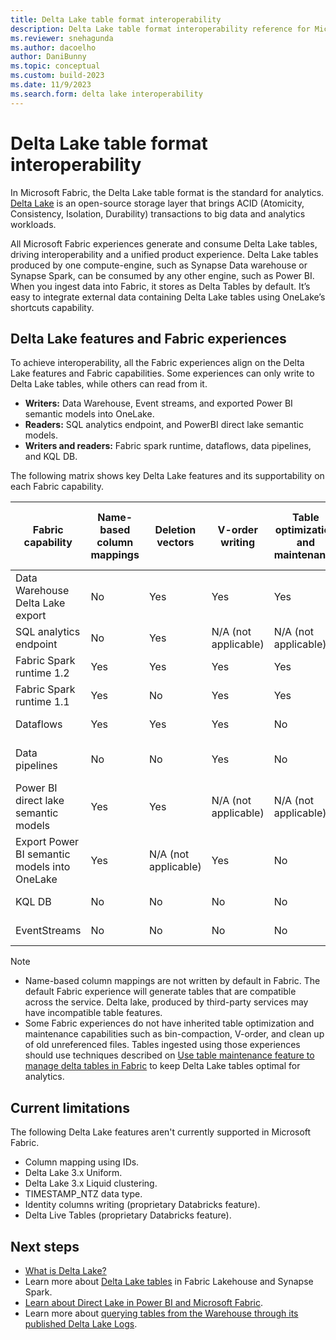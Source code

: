 ```yaml
---
title: Delta Lake table format interoperability
description: Delta Lake table format interoperability reference for Microsoft Fabric 
ms.reviewer: snehagunda
ms.author: dacoelho
author: DaniBunny
ms.topic: conceptual
ms.custom: build-2023
ms.date: 11/9/2023
ms.search.form: delta lake interoperability
---
```


# Delta Lake table format interoperability

In Microsoft Fabric, the Delta Lake table format is the standard for analytics. [Delta Lake](https://docs.delta.io/latest/delta-intro.html) is an open-source storage layer that brings ACID (Atomicity, Consistency, Isolation, Durability) transactions to big data and analytics workloads. 

All Microsoft Fabric experiences generate and consume Delta Lake tables, driving interoperability and a unified product experience. Delta Lake tables produced by one compute-engine, such as Synapse Data warehouse or Synapse Spark, can be consumed by any other engine, such as Power BI. When you ingest data into Fabric, it stores as Delta Tables by default. It’s easy to integrate external data containing Delta Lake tables using OneLake’s shortcuts capability.

## Delta Lake features and Fabric experiences

To achieve interoperability, all the Fabric experiences align on the Delta Lake features and Fabric capabilities. Some experiences can only write to Delta Lake tables, while others can read from it.

* **Writers:** Data Warehouse, Event streams, and exported Power BI semantic models into OneLake.
* **Readers:** SQL analytics endpoint, and PowerBI direct lake semantic models.
* **Writers and readers:** Fabric spark runtime, dataflows, data pipelines, and KQL DB.

The following matrix shows key Delta Lake features and its supportability on each Fabric capability.

|Fabric capability|Name-based column mappings|Deletion vectors|V-order writing|Table optimization and maintenance|Write partitions|Read partitions|Delta reader/writer version and default table features|
|---------|---------|---------|---------|---------|---------|---------|---------|
|Data Warehouse Delta Lake export|No|Yes|Yes|Yes|No|Yes|Reader: 3<br/>Writer: 7<br/>Deletion Vectors|
SQL analytics endpoint|No|Yes|N/A (not applicable)|N/A (not applicable)|N/A (not applicable)|Yes|N/A (not applicable)|
Fabric Spark runtime 1.2|Yes|Yes|Yes|Yes|Yes|Yes|Reader: 1<br/>Writer: 2|
Fabric Spark runtime 1.1|Yes|No|Yes|Yes|Yes|Yes|Reader: 1<br/>Writer: 2|
Dataflows|Yes|Yes|Yes|No|Yes|Yes|Reader: 1<br/>Writer: 2<br/>|
Data pipelines|No|No|Yes|No|Yes, overwrite only|Yes|Reader: 1<br/>Writer: 2|
Power BI direct lake semantic models|Yes|Yes|N/A (not applicable)|N/A (not applicable)|N/A (not applicable)|Yes|N/A (not applicable)|
Export Power BI semantic models into OneLake|Yes|N/A (not applicable)|Yes|No|Yes|N/A (not applicable)|Reader: 2<br/>Writer: 5|
KQL DB|No|No|No|No|Yes|Yes|Reader: 1<br/>Writer: 1|
EventStreams|No|No|No|No|Yes|N/A (not applicable)|Reader: 1<br/>Writer: 2|

> [!NOTE]
>
> * Name-based column mappings are not written by default in Fabric. The default Fabric experience will generate tables that are compatible across the service. Delta lake, produced by third-party services may have incompatible table features.
> * Some Fabric experiences do not have inherited table optimization and maintenance capabilities such as bin-compaction, V-order, and clean up of old unreferenced files. Tables ingested using those experiences should use techniques described on [Use table maintenance feature to manage delta tables in Fabric](../data-engineering/lakehouse-table-maintenance.md) to keep Delta Lake tables optimal for analytics. 

## Current limitations

The following Delta Lake features aren't currently supported in Microsoft Fabric.

* Column mapping using IDs.
* Delta Lake 3.x Uniform.
* Delta Lake 3.x Liquid clustering.
* TIMESTAMP_NTZ data type.
* Identity columns writing (proprietary Databricks feature).
* Delta Live Tables (proprietary Databricks feature).

## Next steps

* [What is Delta Lake?](/azure/synapse-analytics/spark/apache-spark-what-is-delta-lake)
* Learn more about [Delta Lake tables](../data-engineering/lakehouse-and-delta-tables.md) in Fabric Lakehouse and Synapse Spark.
* [Learn about Direct Lake in Power BI and Microsoft Fabric](/power-bi/enterprise/directlake-overview).
* Learn more about [querying tables from the Warehouse through its published Delta Lake Logs](../data-warehouse/query-delta-lake-logs.md).

